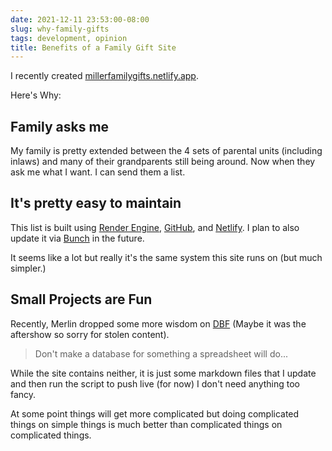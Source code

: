 ```yaml
---
date: 2021-12-11 23:53:00-08:00
slug: why-family-gifts
tags: development, opinion
title: Benefits of a Family Gift Site
---
```


I recently created [millerfamilygifts.netlify.app](https://millerfamilygifts.netlify.app).

Here's Why:

## Family asks me 

My family is pretty extended between the 4 sets of parental units (including inlaws) and many of their grandparents still being around. Now when they ask me what I want. I can send them a list.

## It's pretty easy to maintain #

This list is built using [Render Engine][Render Engine], [GitHub][GitHub], and [Netlify][Netlify]. I plan to also update it via [Bunch](https://bunchapp.co) in the future.

It seems like a lot but really it's the same system this site runs on (but much simpler.)

## Small Projects are Fun 

Recently, Merlin dropped some more wisdom on [DBF](https://dobyfriday.com/episodes/266) (Maybe it was the aftershow so sorry for stolen content).

> Don't make a database for something a spreadsheet will do...

While the site contains neither, it is just some markdown files that I update and then run the script to push live (for now) I don't need anything too fancy.

At some point things will get more complicated but doing complicated things on simple things is much better than complicated things on complicated things.

[Render Engine]: https://github.com/kjaymiller/render_engine
[GitHub]: https://github.com/kjaymiller/miller-shopping-list
[Netlify]: https://netlify.com